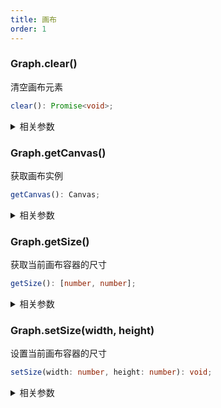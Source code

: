 ```yaml
---
title: 画布
order: 1
---
```


### Graph.clear()

清空画布元素

```typescript
clear(): Promise<void>;
```

<details><summary>相关参数</summary>

**返回值**：

- **类型：**Promise&lt;void&gt;

</details>

### Graph.getCanvas()

获取画布实例

```typescript
getCanvas(): Canvas;
```

<details><summary>相关参数</summary>

**返回值**：

- **类型：**[Canvas](../api/reference/g6.canvas.zh.md)

- **描述：**画布实例

</details>

### Graph.getSize()

获取当前画布容器的尺寸

```typescript
getSize(): [number, number];
```

<details><summary>相关参数</summary>

**返回值**：

- **类型：**[number, number]

- **描述：**画布尺寸

</details>

### Graph.setSize(width, height)

设置当前画布容器的尺寸

```typescript
setSize(width: number, height: number): void;
```

<details><summary>相关参数</summary>

<table><thead><tr><th>

参数

</th><th>

类型

</th><th>

描述

</th></tr></thead>
<tbody><tr><td>

width

</td><td>

number

</td><td>

画布宽度

</td></tr>
<tr><td>

height

</td><td>

number

</td><td>

画布高度

</td></tr>
</tbody></table>

**返回值**：

- **类型：**void

</details>

